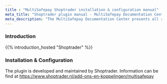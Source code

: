 ```yaml
---
title : "MultiSafepay Shoptrader installation & configuration manual"
meta_title: "Shoptrader plugin manual - MultiSafepay Documentation Center"
meta_description: "The MultiSafepay Documentation Center presents all relevant information about our Plugins and API. You can also find support pages for Payment Methods, Tools and General Questions as well as the contact details of our Support and Integration Teams."
---
```

### Introduction

{{% introduction_hosted "Shoptrader" %}}

### Installation & Configuration

The plugin is developed and maintained by Shoptrader.
Information can be find at https://www.shoptrader.nl/add-ons-en-koppelingen/multisafepay

